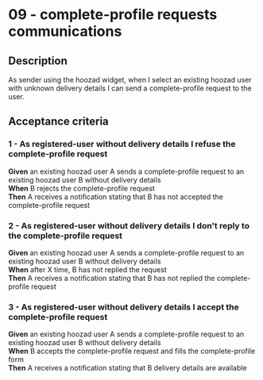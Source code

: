 # 09 - complete-profile requests communications

## Description
As sender using the hoozad widget, when I select an existing hoozad user with unknown delivery details I can send a complete-profile request to the user.

## Acceptance criteria

### 1 - As registered-user without delivery details I refuse the complete-profile request 

**Given** an existing hoozad user A sends a complete-profile request to an existing hoozad user B without delivery details  
**When** B rejects the complete-profile request  
**Then** A receives a notification stating that B has not accepted the complete-profile request  

### 2 - As registered-user without delivery details I don't reply to the complete-profile request

**Given** an existing hoozad user A sends a complete-profile request to an existing hoozad user B without delivery details  
**When** after X time, B has not replied the request  
**Then** A receives a notification stating that B has not replied the complete-profile request  

### 3 - As registered-user without delivery details I accept the complete-profile request

**Given** an existing hoozad user A sends a complete-profile request to an existing hoozad user B without delivery details  
**When** B accepts the complete-profile request and fills the complete-profile form  
**Then** A receives a notification stating that B delivery details are available  
